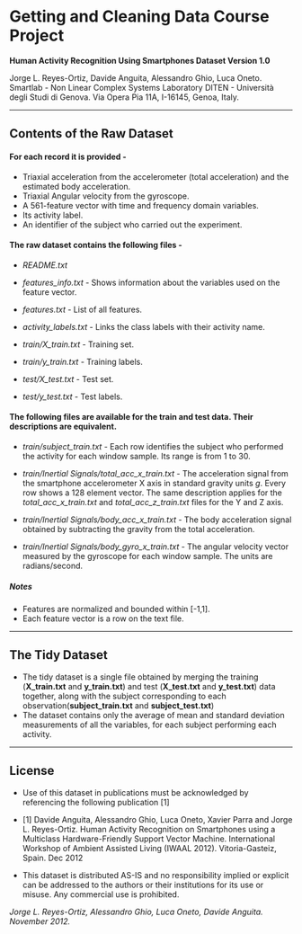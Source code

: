 # Getting and Cleaning Data Course Project

**Human Activity Recognition Using Smartphones Dataset
Version 1.0**

Jorge L. Reyes-Ortiz, Davide Anguita, Alessandro Ghio, Luca Oneto.
Smartlab - Non Linear Complex Systems Laboratory
DITEN - Università degli Studi di Genova.
Via Opera Pia 11A, I-16145, Genoa, Italy.

---
## Contents of the Raw Dataset

#### For each record it is provided -


- Triaxial acceleration from the accelerometer (total acceleration) and the estimated body acceleration.
- Triaxial Angular velocity from the gyroscope. 
- A 561-feature vector with time and frequency domain variables. 
- Its activity label. 
- An identifier of the subject who carried out the experiment.

#### The raw dataset contains the following files -


- *README.txt*

- *features_info.txt* -  Shows information about the variables used on the feature vector.

- *features.txt*  - List of all features.

- *activity_labels.txt* - Links the class labels with their activity name.

- *train/X_train.txt* - Training set.

- *train/y_train.txt* - Training labels.

- *test/X_test.txt* - Test set.

- *test/y_test.txt* - Test labels.

#### The following files are available for the train and test data. Their descriptions are equivalent. 

- *train/subject_train.txt* - Each row identifies the subject who performed the activity for each window sample. Its range is from 1 to 30. 

- *train/Inertial Signals/total_acc_x_train.txt* - The acceleration signal from the smartphone accelerometer X axis in standard gravity units *g*. Every row shows a 128 element vector. The same description applies for the *total_acc_x_train.txt* and *total_acc_z_train.txt* files for the Y and Z axis. 

- *train/Inertial Signals/body_acc_x_train.txt* - The body acceleration signal obtained by subtracting the gravity from the total acceleration. 

- *train/Inertial Signals/body_gyro_x_train.txt* - The angular velocity vector measured by the gyroscope for each window sample. The units are radians/second. 

##### Notes  
 
- Features are normalized and bounded within [-1,1].
- Each feature vector is a row on the text file.

---
## The Tidy Dataset


- The tidy dataset is a single file obtained by merging the training (**X_train.txt** and **y_train.txt**) and test (**X_test.txt** and **y_test.txt**) data together, along with the subject corresponding to each observation(**subject_train.txt** and **subject_test.txt**)
- The dataset contains only the average of mean and  standard deviation measurements of all the variables, for each subject performing each activity.

---

## License  
 
- Use of this dataset in publications must be acknowledged by referencing the following publication [1] 

- [1] Davide Anguita, Alessandro Ghio, Luca Oneto, Xavier Parra and Jorge L. Reyes-Ortiz. Human Activity Recognition on Smartphones using a Multiclass Hardware-Friendly Support Vector Machine. International Workshop of Ambient Assisted Living (IWAAL 2012). Vitoria-Gasteiz, Spain. Dec 2012

- This dataset is distributed AS-IS and no responsibility implied or explicit can be addressed to the authors or their institutions for its use or misuse. Any commercial use is prohibited.

*Jorge L. Reyes-Ortiz, Alessandro Ghio, Luca Oneto, Davide Anguita. November 2012.*
